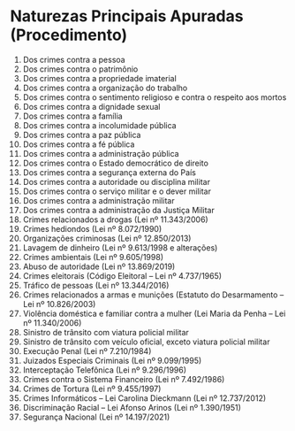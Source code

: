 # Naturezas Principais Apuradas (Procedimento)

1. Dos crimes contra a pessoa
2. Dos crimes contra o patrimônio
3. Dos crimes contra a propriedade imaterial
4. Dos crimes contra a organização do trabalho
5. Dos crimes contra o sentimento religioso e contra o respeito aos mortos
6. Dos crimes contra a dignidade sexual
7. Dos crimes contra a família
8. Dos crimes contra a incolumidade pública
9. Dos crimes contra a paz pública
10. Dos crimes contra a fé pública
11. Dos crimes contra a administração pública
12. Dos crimes contra o Estado democrático de direito
13. Dos crimes contra a segurança externa do País
14. Dos crimes contra a autoridade ou disciplina militar
15. Dos crimes contra o serviço militar e o dever militar
16. Dos crimes contra a administração militar
17. Dos crimes contra a administração da Justiça Militar
18. Crimes relacionados a drogas (Lei nº 11.343/2006)
19. Crimes hediondos (Lei nº 8.072/1990)
20. Organizações criminosas (Lei nº 12.850/2013)
21. Lavagem de dinheiro (Lei nº 9.613/1998 e alterações)
22. Crimes ambientais (Lei nº 9.605/1998)
23. Abuso de autoridade (Lei nº 13.869/2019)
24. Crimes eleitorais (Código Eleitoral – Lei nº 4.737/1965)
25. Tráfico de pessoas (Lei nº 13.344/2016)
26. Crimes relacionados a armas e munições (Estatuto do Desarmamento – Lei nº 10.826/2003)
27. Violência doméstica e familiar contra a mulher (Lei Maria da Penha – Lei nº 11.340/2006)
28. Sinistro de trânsito com viatura policial militar
29. Sinistro de trânsito com veículo oficial, exceto viatura policial militar
30. Execução Penal (Lei nº 7.210/1984)
31. Juizados Especiais Criminais (Lei nº 9.099/1995)
32. Interceptação Telefônica (Lei nº 9.296/1996)
33. Crimes contra o Sistema Financeiro (Lei nº 7.492/1986)
34. Crimes de Tortura (Lei nº 9.455/1997)
35. Crimes Informáticos – Lei Carolina Dieckmann (Lei nº 12.737/2012)
36. Discriminação Racial – Lei Afonso Arinos (Lei nº 1.390/1951)
37. Segurança Nacional (Lei nº 14.197/2021)